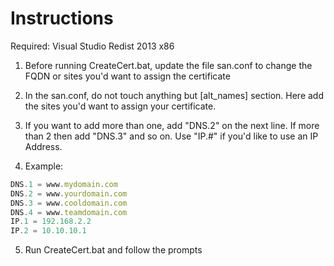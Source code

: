 # Instructions

Required: Visual Studio Redist 2013 x86

1. Before running CreateCert.bat, update the file san.conf to change the FQDN or sites you'd want to assign the certificate

2. In the san.conf, do not touch anything but [alt_names] section. Here add the sites you'd want to assign your certificate. 

3. If you want to add more than one, add "DNS.2" on the next line. If more than 2 then add "DNS.3" and so on. Use "IP.#" if you'd like to use an IP Address.

4. Example:
```javascript
DNS.1 = www.mydomain.com
DNS.2 = www.yourdomain.com
DNS.3 = www.cooldomain.com
DNS.4 = www.teamdomain.com
IP.1 = 192.168.2.2
IP.2 = 10.10.10.1
````
5. Run CreateCert.bat and follow the prompts
